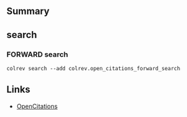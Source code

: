 ## Summary

## search

### FORWARD search

```
colrev search --add colrev.open_citations_forward_search
```

## Links

- [OpenCitations](https://opencitations.net/)
